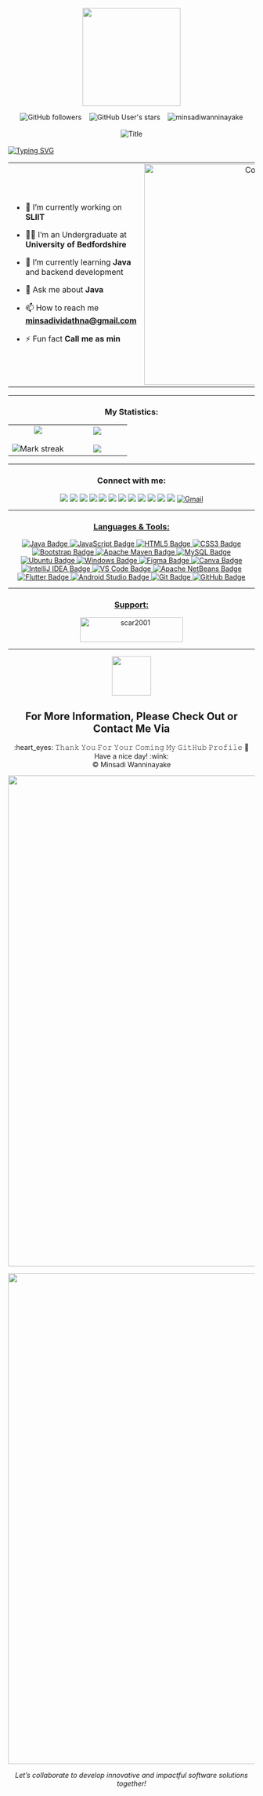 <p align="center" ><img  src = "https://github.com/7oSkaaa/7oSkaaa/blob/main/Images/about_me.gif?raw=true" width = 200px></p>
<div align="center">
    <img alt="GitHub followers" src="https://img.shields.io/github/followers/minsadiwanninayake?style=social">
        &nbsp;&nbsp; 
    <img alt="GitHub User's stars"
        src="https://img.shields.io/github/stars/minsadiwanninayake?style=social"> &nbsp;&nbsp; 
    <img src="https://komarev.com/ghpvc/?username=minsadiwanninayake&label=Profile%20views&color=0e75b6&style=flat"
        alt="minsadiwanninayake" />
</div>

<div align="center">
    <br>
    <img
      src="https://readme-typing-svg.herokuapp.com?font=Fira+Code&color=66bb6a&size=50&center=true&vCenter=true&height=50&width=1000&lines=Hi,+I'm+Minsadi+Wanninayake+;Welcome+to+My+Profile!"
      alt="Title" />
  </div>

</br>
<a href="https://git.io/typing-svg">
    <img src="https://readme-typing-svg.demolab.com?font=Fira+Code&pause=1200&color=27F7EE&width=535&lines=Whitespace+matters%2C+don't+trip!;NullPointerException%3A+Java's+best+friend.;Imports%3A+the+ultimate+friendship.;Compile+errors%3A+Java's+surprise+party." alt="Typing SVG" />
</a>

<table align="center">
    <tr border="none">
        <td width="50%" align="left">

- 🔭 I’m currently working on **SLIIT**

- 🧑‍🎓 I’m an Undergraduate at **University of Bedfordshire**

- 🌱 I’m currently learning **Java** and backend development

- 💬 Ask me about **Java**

- 📫 How to reach me **minsadividathna@gmail.com**

- ⚡ Fun fact **Call me as min**

  </td>
        <td width="50%" align="center">
          <img align="center" alt="Coding" width="450" src="https://repository-images.githubusercontent.com/588181932/e36ec678-7984-4cdd-8e4c-a3932772ff8e">
        </td>
    </tr>
</table>

---

<h3 align="center">My Statistics:</h3>
<p align="center">
<table align="center">
    <tr border="none">
        <td width="50%" align="center">
            <img  align="center"  src="https://github-readme-stats.vercel.app/api?username=minsadiwanninayake&show_icons=true&theme=radical" />
            <br>
            <br>
            <img  title="🔥 Get streak stats for your profile at git.io/streak-stats" alt="Mark streak" src="https://github-readme-streak-stats.herokuapp.com/?user=minsadiwanninayake&theme=radical" /> 
        </td>
        <td width="50%" align="center">
            <img  align="center"  src="https://github-readme-stats.anuraghazra1.vercel.app/api/top-langs/?username=minsadiwanninayake&theme=radical&hide_border=false&no-bg=true&no-frame=true&langs_count=10"/>
            <br>
            <br>
            <img align="center" src="https://github-contributor-stats.vercel.app/api?username=minsadiwanninayake&limit=5&theme=radical&combine_all_yearly_contributions=true"/>
        </td>
    </tr>
</table>

---

<h3 align="center">Connect with me:</h3>
<p align="center">
    <a href="https://discord.com/invite/kalana_warnakulasooriya" target="blank"><img src="https://img.shields.io/badge/Discord-black?style=for-the-badge&logo=discord&logoColor=5865F2"></a>
    <a href="https://linkedin.com/in/kalana-warnakulasooriya-9570b2215" target="blank"><img src="https://img.shields.io/badge/LinkedIn-black?style=for-the-badge&logo=linkedin&logoColor=0077B5"></a>
    <a href="https://stackoverflow.com/users/26693447" target="blank"><img src="https://img.shields.io/badge/Stack_Overflow-black?style=for-the-badge&logo=stack-overflow&logoColor=FE7A16"></a>
    <a href="https://www.youtube.com/channel/UCoK-KPe4607cwxLRxd1hoWQ" target="_blank"><img src="https://img.shields.io/badge/YouTube-black?style=for-the-badge&logo=youtube&logoColor=FF0000"></a>
    <a href="https://www.hackerrank.com/profile/@Kalana_W_" target="blank"><img src="https://img.shields.io/badge/-Hackerrank-black?style=for-the-badge&logo=HackerRank&logoColor=2EC866"></a>
    <a href="https://leetcode.com/u/5Ae1p2LZM4/" target="blank"><img src="https://img.shields.io/badge/-LeetCode-black?style=for-the-badge&logo=LeetCode&logoColor=FFA116"></a>
    <a href="https://www.facebook.com/profile.php?id=100086889394648" target="_blank"><img src="https://img.shields.io/badge/Facebook-black?style=for-the-badge&logo=facebook&logoColor=1877F2"></a>
    <a href="https://www.instagram.com/_kalana_w_/" target="_blank"><img src="https://img.shields.io/badge/Instagram-black?style=for-the-badge&logo=instagram&logoColor=E4405F"></a>
    <a href="https://www.pinterest.com/kalana_W_/" target="_blank"><img src="https://img.shields.io/badge/Pinterest-black?style=for-the-badge&logo=pinterest&logoColor=BD081C"></a>
    <a href="https://www.reddit.com/user/Ornery_Childhood6861/" target="_blank"><img src="https://img.shields.io/badge/Reddit-black?style=for-the-badge&logo=reddit&logoColor=FF4500"></a>
    <a href="https://x.com/Kalana_W_" target="_blank"><img src="https://img.shields.io/badge/Follow @Kalana_W_-black?style=for-the-badge&logo=x&logoColor=FFFFFF"></a>
    <a href="https://slack.com/client/T024UA9F6VC/C024Y1HE0S1" target="_blank"><img src="https://img.shields.io/badge/Slack-black?style=for-the-badge&logo=slack&logoColor=4A154B"></a>
    <a href="mailto:888minsadividathna@gmail.com" target="_blank"><img src="https://img.shields.io/badge/Gmail-black?style=for-the-badge&logo=gmail&logoColor=D14836" alt="Gmail">
<!--     <a href="https://www.youtube.com/channel/UCoK-KPe4607cwxLRxd1hoWQ" target="blank"><img align="center" src="https://static-00.iconduck.com/assets.00/youtube-icon-2048x2048-gedp2icy.png" alt="KalanaCWarnakulasooriya" height="50" width="50" /></a> -->
<!--     <a href="https://www.linkedin.com/in/kalana-warnakulasooriya-9570b2215/" target="blank"><img align="center" src="https://github.com/tandpfun/skill-icons/blob/main/icons/LinkedIn.svg" alt="kalana-warnakulasooriya-9570b2215" height="50" width="50" /></a> -->
<!--     <a href="https://stackoverflow.com/users/26693447/kalana-warnakulasooriya" target="blank"><img align="center" src="https://raw.githubusercontent.com/rahuldkjain/github-profile-readme-generator/master/src/images/icons/Social/stack-overflow.svg" alt="kalana-warnakulasooriya" height="50" width="50" /></a> -->
<!--     <a href="https://web.facebook.com/profile.php?id=100086889394648" target="blank"><img align="center" src="https://raw.githubusercontent.com/rahuldkjain/github-profile-readme-generator/master/src/images/icons/Social/facebook.svg" alt="Kalana Warnakulasooriya" height="50" width="50" /></a> -->
<!--     <a href="https://www.instagram.com/_kalana_w_/" target="blank"><img align="center" src="https://www.edigitalagency.com.au/wp-content/uploads/new-Instagram-icon-png-full-colour.png" alt="_kalana_w_" height="50" width="50" /></a> -->
<!--     <a href="https://x.com/Kalana_W_" target="blank"><img align="center" src="https://upload.wikimedia.org/wikipedia/commons/5/5a/X_icon_2.svg" alt="Kalana_W_" height="50" width="50" /></a> -->
<!--     <a href="https://app.slack.com/client/T024UA9F6VC/C024Y1HE0S1" target="blank"><img align="center" src="https://cdn.worldvectorlogo.com/logos/slack-new-logo.svg" alt="kalana-warnakulasooriya-9570b2215" height="50" width="50" /></a> -->
<!--     <a href="https://www.pinterest.com/kalana_W_/" target="blank"><img align="center" src="https://upload.wikimedia.org/wikipedia/commons/4/4d/Pinterest.svg" alt="kalana-warnakulasooriya-9570b2215" height="60" width="60" /></a> -->
<!--     <a href="https://www.reddit.com/user/Ornery_Childhood6861/" target="blank"><img align="center" src="https://www.logo.wine/a/logo/Reddit/Reddit-Logomark-Color-Logo.wine.svg" alt="Ornery_Childhood6861" height="85" width="85" /></a> -->
</p>

---

<h3 align="center">Languages & Tools:</h3>
<p align="center">
<img src="https://img.shields.io/badge/Java-orange.svg?style=for-the-badge&logo=java&logoColor=white" alt="Java Badge">
<img src="https://img.shields.io/badge/JavaScript-F7DF1E?style=for-the-badge&logo=javascript&logoColor=black" alt="JavaScript Badge">
<img src="https://img.shields.io/badge/HTML5-%23E34F26.svg?style=for-the-badge&logo=html5&logoColor=white" alt="HTML5 Badge">
<img src="https://img.shields.io/badge/CSS3-%231572B6.svg?style=for-the-badge&logo=css3&logoColor=white" alt="CSS3 Badge">

<!-- <img src="https://img.shields.io/badge/Jakarta_EE-0079C2?style=for-the-badge&logo=jakartaee&logoColor=white" alt="Jakarta EE Badge"> -->
<!-- <img src="https://img.shields.io/badge/Spring-6DB33F?style=for-the-badge&logo=spring&logoColor=white" alt="Spring Framework Badge"> -->
<!--<img src="https://img.shields.io/badge/Spring_Boot-6DB33F?style=for-the-badge&logo=springboot&logoColor=white" alt="Spring Boot Badge"> -->

<img src="https://img.shields.io/badge/Bootstrap-7952B3?style=for-the-badge&logo=bootstrap&logoColor=white" alt="Bootstrap Badge">

<!--<img src="https://img.shields.io/badge/npm-CB3837?style=for-the-badge&logo=npm&logoColor=white" alt="npm Badge">-->
<img src="https://img.shields.io/badge/Apache_Maven-C71A36?style=for-the-badge&logo=apachemaven&logoColor=white" alt="Apache Maven Badge">

<!--<img src="https://img.shields.io/badge/Spring_Security-6DB33F?style=for-the-badge&logo=spring&logoColor=white" alt="Spring Security Badge">-->
<!--<img src="https://img.shields.io/badge/JWT-000000?style=for-the-badge&logo=jsonwebtoken&logoColor=white" alt="JWT Badge">-->

<img src="https://img.shields.io/badge/MySQL-4479A1?style=for-the-badge&logo=mysql&logoColor=white" alt="MySQL Badge">
<!--<img src="https://img.shields.io/badge/Firebase-FFCA28?style=for-the-badge&logo=firebase&logoColor=black" alt="Firebase Badge">
<img src="https://img.shields.io/badge/Hibernate-59666C?style=for-the-badge&logo=hibernate&logoColor=white" alt="Hibernate Badge">-->

<!--<img src="https://img.shields.io/badge/Linux-FCC624?style=for-the-badge&logo=linux&logoColor=black" alt="Linux Badge">-->
<img src="https://img.shields.io/badge/Ubuntu-E95420?style=for-the-badge&logo=ubuntu&logoColor=white" alt="Ubuntu Badge">
<img src="https://img.shields.io/badge/Windows-0078D6?style=for-the-badge&logo=windows&logoColor=white" alt="Windows Badge">

<img src="https://img.shields.io/badge/Figma-F24E1E?style=for-the-badge&logo=figma&logoColor=white" alt="Figma Badge">
<img src="https://img.shields.io/badge/Canva-00C4CC?style=for-the-badge&logo=canva&logoColor=white" alt="Canva Badge">

<!--<img src="https://img.shields.io/badge/Docker-2496ED?style=for-the-badge&logo=docker&logoColor=white" alt="Docker Badge">
<img src="https://img.shields.io/badge/GitHub_Pages-121013?style=for-the-badge&logo=githubpages&logoColor=white" alt="GitHub Pages Badge">-->

<img src="https://img.shields.io/badge/IntelliJ_IDEA-000000?style=for-the-badge&logo=intellijidea&logoColor=white" alt="IntelliJ IDEA Badge">
<img src="https://img.shields.io/badge/VS_Code-007ACC?style=for-the-badge&logo=visualstudiocode&logoColor=white" alt="VS Code Badge">
<img src="https://img.shields.io/badge/Apache_NetBeans-1B6AC6?style=for-the-badge&logo=apache-netbeans-ide&logoColor=white" alt="Apache NetBeans Badge">
<img src="https://img.shields.io/badge/Flutter-02569B?style=for-the-badge&logo=flutter&logoColor=white" alt="Flutter Badge"> 
<img src="https://img.shields.io/badge/Android_Studio-3DDC84?style=for-the-badge&logo=android-studio&logoColor=white" alt="Android Studio Badge">

<!--<img src="https://img.shields.io/badge/Postman-FF6C37?style=for-the-badge&logo=postman&logoColor=white" alt="Postman Badge">-->

<img src="https://img.shields.io/badge/Git-F05032?style=for-the-badge&logo=git&logoColor=white" alt="Git Badge">
<img src="https://img.shields.io/badge/GitHub-181717?style=for-the-badge&logo=github&logoColor=white" alt="GitHub Badge">
</p>

---

<h3 align="center">Support:</h3>
<p align="center">
  <a href="https://www.buymeacoffee.com/_kalana_w_"> <img align="center" src="https://cdn.buymeacoffee.com/buttons/v2/default-yellow.png" height="50" width="210" alt="scar2001" /></a>
</p>

---

<div align="center">
<img src='https://raw.githubusercontent.com/ShahriarShafin/ShahriarShafin/main/Assets/handshake.gif' width="80px" align="center"> <br>

## For More Information, Please Check Out or Contact Me Via

</div>

<div align="center">
  :heart_eyes: 𝚃𝚑𝚊𝚗𝚔 𝚈𝚘𝚞 𝙵𝚘𝚛 𝚈𝚘𝚞𝚛 𝙲𝚘𝚖𝚒𝚗𝚐 𝙼𝚢 𝙶𝚒𝚝𝙷𝚞𝚋 𝙿𝚛𝚘𝚏𝚒𝚕𝚎 🤝<br/>
Have a nice day! :wink: <br/>
  &copy; Minsadi Wanninayake
</div>

 <p align="center">
  <img  width="1000" src="https://capsule-render.vercel.app/api?type=waving&color=gradient&height=80&section=footer"/>
</p>
   
<p align="center">
  <img  width="1000" src="https://user-images.githubusercontent.com/73097560/115834477-dbab4500-a447-11eb-908a-139a6edaec5c.gif"/>
</p>

<p align="center">
  <i>Let’s collaborate to develop innovative and impactful software solutions together!</i>
</p>
